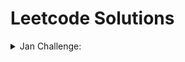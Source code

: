 # Leetcode Solutions

<details close> 
	<summary>Jan Challenge:</summary>
<ol>
<li>

[290. Word Pattern.py](https://github.com/ThisIsSakshi/Leetcode-Solutions/blob/main/Jan%20Challenge/290.%20Word%20Pattern.py) 

</li>
<li>

[2244. Minimum Rounds to Complete All Tasks.py](https://github.com/ThisIsSakshi/Leetcode-Solutions/blob/main/Jan%20Challenge/2244.%20Minimum%20Rounds%20to%20Complete%20All%20Tasks.py) 

</li>
<li>

[520. Detect Capital.py](https://github.com/ThisIsSakshi/Leetcode-Solutions/blob/main/Jan%20Challenge/520.%20Detect%20Capital.py) 

</li>
<li>

[149. Max Points on a Line.py](https://github.com/ThisIsSakshi/Leetcode-Solutions/blob/main/Jan%20Challenge/149.%20Max%20Points%20on%20a%20Line.py) 

</li>
<li>

[1833. Maximum Ice Cream Bars.py](https://github.com/ThisIsSakshi/Leetcode-Solutions/blob/main/Jan%20Challenge/1833.%20Maximum%20Ice%20Cream%20Bars.py) 

</li>
<li>

[452. Minimum Number of Arrows to Burst Balloons.py](https://github.com/ThisIsSakshi/Leetcode-Solutions/blob/main/Jan%20Challenge/452.%20Minimum%20Number%20of%20Arrows%20to%20Burst%20Balloons.py) 

</li>
<li>

[944. Delete Columns to Make Sorted.py](https://github.com/ThisIsSakshi/Leetcode-Solutions/blob/main/Jan%20Challenge/944.%20Delete%20Columns%20to%20Make%20Sorted.py) 

</li>
<li>

[134. Gas Station.py](https://github.com/ThisIsSakshi/Leetcode-Solutions/blob/main/Jan%20Challenge/134.%20Gas%20Station.py) 

</li>
</ol></details>